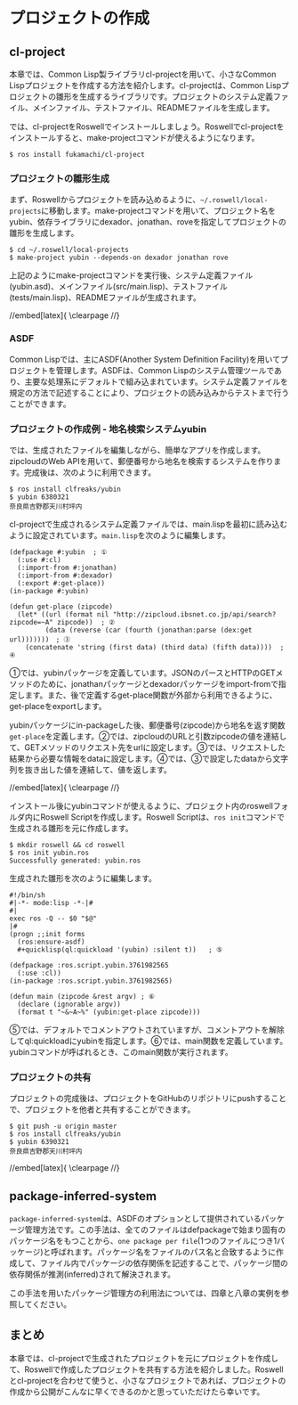 # プロジェクトの作成

## cl-project

本章では、Common Lisp製ライブラリcl-projectを用いて、小さなCommon Lispプロジェクトを作成する方法を紹介します。cl-projectは、Common Lispプロジェクトの雛形を生成するライブラリです。プロジェクトのシステム定義ファイル、メインファイル、テストファイル、READMEファイルを生成します。

では、cl-projectをRoswellでインストールしましょう。Roswellでcl-projectをインストールすると、make-projectコマンドが使えるようになります。

```
$ ros install fukamachi/cl-project
```

### プロジェクトの雛形生成

まず、Roswellからプロジェクトを読み込めるように、`~/.roswell/local-projects`に移動します。make-projectコマンドを用いて、プロジェクト名をyubin、依存ライブラリにdexador、jonathan、roveを指定してプロジェクトの雛形を生成します。

```
$ cd ~/.roswell/local-projects
$ make-project yubin --depends-on dexador jonathan rove
```

上記のようにmake-projectコマンドを実行後、システム定義ファイル(yubin.asd)、メインファイル(src/main.lisp)、テストファイル(tests/main.lisp)、READMEファイルが生成されます。

//embed[latex]{
\clearpage
//}

### ASDF

Common Lispでは、主にASDF(Another System Definition Facility)を用いてプロジェクトを管理します。ASDFは、Common Lispのシステム管理ツールであり、主要な処理系にデフォルトで組み込まれています。システム定義ファイルを規定の方法で記述することにより、プロジェクトの読み込みからテストまで行うことができます。

### プロジェクトの作成例 - 地名検索システムyubin

では、生成されたファイルを編集しながら、簡単なアプリを作成します。zipcloudのWeb APIを用いて、郵便番号から地名を検索するシステムを作ります。完成後は、次のように利用できます。

```
$ ros install clfreaks/yubin
$ yubin 6380321
奈良県吉野郡天川村坪内
```

cl-projectで生成されるシステム定義ファイルでは、main.lispを最初に読み込むように設定されています。`main.lisp`を次のように編集します。

```
(defpackage #:yubin  ; ①
  (:use #:cl)
  (:import-from #:jonathan)
  (:import-from #:dexador)
  (:export #:get-place)) 
(in-package #:yubin)

(defun get-place (zipcode)
  (let* ((url (format nil "http://zipcloud.ibsnet.co.jp/api/search?zipcode=~A" zipcode))  ; ②
         (data (reverse (car (fourth (jonathan:parse (dex:get url)))))))　; ③
    (concatenate 'string (first data) (third data) (fifth data))))  ; ④
```

①では、yubinパッケージを定義しています。JSONのパースとHTTPのGETメソッドのために、jonathanパッケージとdexadorパッケージをimport-fromで指定します。また、後で定義するget-place関数が外部から利用できるように、get-placeをexportします。

yubinパッケージにin-packageした後、郵便番号(zipcode)から地名を返す関数`get-place`を定義します。②では、zipcloudのURLと引数zipcodeの値を連結して、GETメソッドのリクエスト先をurlに設定します。③では、リクエストした結果から必要な情報をdataに設定します。④では、③で設定したdataから文字列を抜き出した値を連結して、値を返します。

//embed[latex]{
\clearpage
//}

インストール後にyubinコマンドが使えるように、プロジェクト内のroswellフォルダ内にRoswell Scriptを作成します。Roswell Scriptは、`ros init`コマンドで生成される雛形を元に作成します。

```
$ mkdir roswell && cd roswell
$ ros init yubin.ros
Successfully generated: yubin.ros
```

生成された雛形を次のように編集します。

```
#!/bin/sh
#|-*- mode:lisp -*-|#
#|
exec ros -Q -- $0 "$@"
|#
(progn ;;init forms
  (ros:ensure-asdf)
  #+quicklisp(ql:quickload '(yubin) :silent t))   ; ⑤

(defpackage :ros.script.yubin.3761982565
  (:use :cl))
(in-package :ros.script.yubin.3761982565)

(defun main (zipcode &rest argv) ; ⑥
  (declare (ignorable argv))
  (format t "~&~A~%" (yubin:get-place zipcode)))
```

⑤では、デフォルトでコメントアウトされていますが、コメントアウトを解除してql:quickloadにyubinを指定します。⑥では、main関数を定義しています。yubinコマンドが呼ばれるとき、このmain関数が実行されます。

### プロジェクトの共有

プロジェクトの完成後は、プロジェクトをGitHubのリポジトリにpushすることで、プロジェクトを他者と共有することができます。

```
$ git push -u origin master
$ ros install clfreaks/yubin
$ yubin 6390321
奈良県吉野郡天川村坪内
```

//embed[latex]{
\clearpage
//}

## package-inferred-system

`package-inferred-system`は、ASDFのオプションとして提供されているパッケージ管理方法です。この手法は、全てのファイルはdefpackageで始まり固有のパッケージ名をもつことから、`one package per file`(1つのファイルにつき1パッケージ)と呼ばれます。パッケージ名をファイルのパス名と合致するように作成して、ファイル内でパッケージの依存関係を記述することで、パッケージ間の依存関係が推測(inferred)されて解決されます。

この手法を用いたパッケージ管理方の利用法については、四章と八章の実例を参照してください。

## まとめ

本章では、cl-projectで生成されたプロジェクトを元にプロジェクトを作成して、Roswellで作成したプロジェクトを共有する方法を紹介しました。Roswellとcl-projectを合わせて使うと、小さなプロジェクトであれば、プロジェクトの作成から公開がこんなに早くできるのかと思っていただけたら幸いです。

